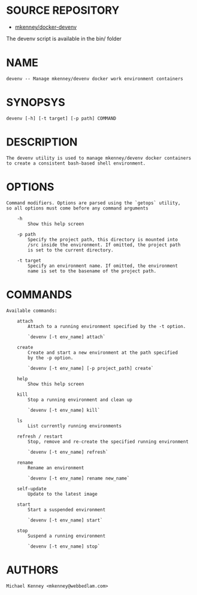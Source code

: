# SOURCE REPOSITORY

* [mkenney/docker-devenv](https://github.com/mkenney/docker-devenv)

The devenv script is available in the bin/ folder

# NAME
    devenv -- Manage mkenney/devenv docker work environment containers

# SYNOPSYS
    devenv [-h] [-t target] [-p path] COMMAND

# DESCRIPTION
    The devenv utility is used to manage mkenney/devenv docker containers
    to create a consistent bash-based shell environment.

# OPTIONS
    Command modifiers. Options are parsed using the `getops` utility,
    so all options must come before any command arguments

        -h
            Show this help screen

        -p path
            Specify the project path, this directory is mounted into
            /src inside the environment. If omitted, the project path
            is set to the current directory.

        -t target
            Specify an environment name. If omitted, the environment
            name is set to the basename of the project path.

# COMMANDS
    Available commands:

        attach
            Attach to a running environment specified by the -t option.

            `devenv [-t env_name] attach`

        create
            Create and start a new environment at the path specified
            by the -p option.

            `devenv [-t env_name] [-p project_path] create`

        help
            Show this help screen

        kill
            Stop a running environment and clean up

            `devenv [-t env_name] kill`

        ls
            List currently running environments

        refresh / restart
            Stop, remove and re-create the specified running environment

            `devenv [-t env_name] refresh`

        rename
            Rename an environment

            `devenv [-t env_name] rename new_name`

        self-update
            Update to the latest image

        start
            Start a suspended environment

            `devenv [-t env_name] start`

        stop
            Suspend a running environment

            `devenv [-t env_name] stop`

# AUTHORS
    Michael Kenney <mkenney@webbedlam.com>
